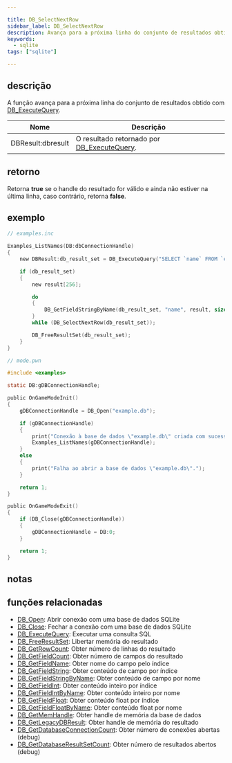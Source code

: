 ```yaml
---

title: DB_SelectNextRow
sidebar_label: DB_SelectNextRow
description: Avança para a próxima linha do conjunto de resultados obtido com `DB_ExecuteQuery`.
keywords:
  - sqlite
tags: ["sqlite"]

---
```


## descrição

A função avança para a próxima linha do conjunto de resultados obtido com [DB_ExecuteQuery](DB_ExecuteQuery).

| Nome               | Descrição                                                      |
| ------------------ | -------------------------------------------------------------- |
| DBResult:dbresult | O resultado retornado por [DB_ExecuteQuery](DB_ExecuteQuery). |

## retorno

Retorna **true** se o handle do resultado for válido e ainda não estiver na última linha, caso contrário, retorna **false**.

## exemplo

```c
// examples.inc

Examples_ListNames(DB:dbConnectionHandle)
{
    new DBResult:db_result_set = DB_ExecuteQuery("SELECT `name` FROM `examples`");

    if (db_result_set)
    {
        new result[256];

        do
        {
            DB_GetFieldStringByName(db_result_set, "name", result, sizeof result);
        }
        while (DB_SelectNextRow(db_result_set));

        DB_FreeResultSet(db_result_set);
    }
}
```

```c
// mode.pwn

#include <examples>

static DB:gDBConnectionHandle;

public OnGameModeInit()
{
    gDBConnectionHandle = DB_Open("example.db");

    if (gDBConnectionHandle)
    {
        print("Conexão à base de dados \"example.db\" criada com sucesso.");
        Examples_ListNames(gDBConnectionHandle);
    }
    else
    {
        print("Falha ao abrir a base de dados \"example.db\".");
    }

    return 1;
}

public OnGameModeExit()
{
    if (DB_Close(gDBConnectionHandle))
    {
        gDBConnectionHandle = DB:0;
    }

    return 1;
}
```

## notas

## funções relacionadas

* [DB_Open](DB_Open): Abrir conexão com uma base de dados SQLite
* [DB_Close](DB_Close): Fechar a conexão com uma base de dados SQLite
* [DB_ExecuteQuery](DB_ExecuteQuery): Executar uma consulta SQL
* [DB_FreeResultSet](DB_FreeResultSet): Libertar memória do resultado
* [DB_GetRowCount](DB_GetRowCount): Obter número de linhas do resultado
* [DB_GetFieldCount](DB_GetFieldCount): Obter número de campos do resultado
* [DB_GetFieldName](DB_GetFieldName): Obter nome do campo pelo índice
* [DB_GetFieldString](DB_GetFieldString): Obter conteúdo de campo por índice
* [DB_GetFieldStringByName](DB_GetFieldStringByName): Obter conteúdo de campo por nome
* [DB_GetFieldInt](DB_GetFieldInt): Obter conteúdo inteiro por índice
* [DB_GetFieldIntByName](DB_GetFieldIntByName): Obter conteúdo inteiro por nome
* [DB_GetFieldFloat](DB_GetFieldFloat): Obter conteúdo float por índice
* [DB_GetFieldFloatByName](DB_GetFieldFloatByName): Obter conteúdo float por nome
* [DB_GetMemHandle](DB_GetMemHandle): Obter handle de memória da base de dados
* [DB_GetLegacyDBResult](DB_GetLegacyDBResult): Obter handle de memória do resultado
* [DB_GetDatabaseConnectionCount](DB_GetDatabaseConnectionCount): Obter número de conexões abertas (debug)
* [DB_GetDatabaseResultSetCount](DB_GetDatabaseResultSetCount): Obter número de resultados abertos (debug)

